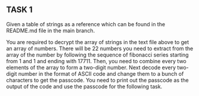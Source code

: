 ## TASK 1
Given a table of strings as a reference which can be found in the README.md file in the main branch.  

You are required to decrypt the array of strings in the text file above to get an array of numbers. There will be 22 numbers you need to extract from the array of the number by following the sequence of fibonacci series starting from 1 and 1 and ending with 17711. Then, you need to combine every two elements of the array to form a two-digit number. Next decode every two-digit number in the format of ASCII code and change them to a bunch of characters to get the passcode. You need to print out the passcode as the output of the code and use the passcode for the following task.
